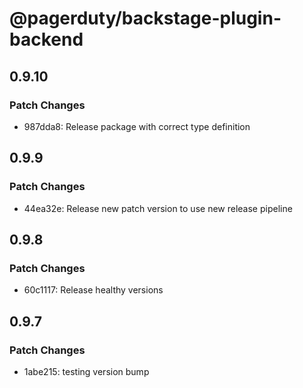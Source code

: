 # @pagerduty/backstage-plugin-backend

## 0.9.10

### Patch Changes

- 987dda8: Release package with correct type definition

## 0.9.9

### Patch Changes

- 44ea32e: Release new patch version to use new release pipeline

## 0.9.8

### Patch Changes

- 60c1117: Release healthy versions

## 0.9.7

### Patch Changes

- 1abe215: testing version bump
